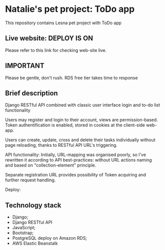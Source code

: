 # Natalie's pet project: ToDo app
This repository contains Lesna pet project with ToDo app

## Live website: DEPLOY IS ON
Please refer to this link for checking web-site live.
## IMPORTANT
Please be gentle, don't rush. RDS free tier takes time to response


## Brief description
Django RESTful API combined with classic user interface login and to-do list functionality

Users may register and login to their account, views are permission-based.
Token authentification is enabled, stored in cookies at the client-side web-app.

Users can create, update, cross and delete their tasks individually without 
page reloading, thanks to RESTful API URL's triggering.

API functionality:
Initially, URL-mapping was organised poorly, so I've rewritten it according to API best-practices:
without URL actions naming and based on "collection-element" principle.

Separate registration URL provides possibility of Token acquiring and further
request handling.

Deploy:
 


## Technology stack 
- Django;
- Django RESTful API
- JavaScript;
- Bootstrap;
- PostgreSQL deploy on Amazon RDS;
- AWS Elastic Beanstalk

